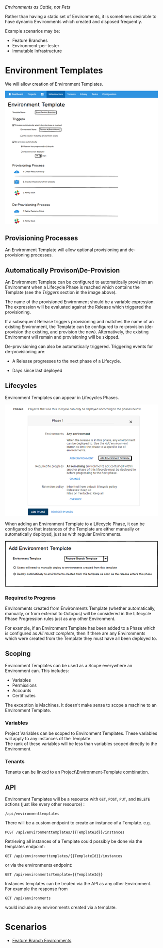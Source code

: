 
_Environments as Cattle, not Pets_

Rather than having a static set of Environments, it is sometimes desirable to have dynamic Environments which created and disposed frequently.  

Example scenarios may be:

- Feature Branches
- Environment-per-tester
- Immutable Infrastructure

# Environment Templates

We will allow creation of Environment Templates.

![Configure Environment Template](ui-mocks/EnvironmentTemplate-Configure.png "width=500")

## Provisioning Processes 

An Environment Template will allow optional provisioning and de-provisioning processes.

## Automatically Provison\De-Provision

An Environment Template can be configured to automatically provision an Environment when a Lifecycle Phase is reached which contains the Template (see the _Triggers_ section in the image above).

The name of the provisioned Environment should be a variable expression.  The expression will be evaluated against the Release which triggered the provisioning. 

If a subsequent Release triggers provisioning and matches the name of an existing Environment, the Template can be configured to re-provision (de-provision the existing, and provision the new). Alternatively, the existing Environment will remain and provisioning will be skipped.

De-provisioning can also be automatically triggered.  Triggering events for de-provisioning are:

- A Release progresses to the next phase of a Lifecycle.   

- Days since last deployed 

## Lifecycles 

Environment Templates can appear in Lifecycles Phases.  

![Add Environment Template to Lifecycle Phase](ui-mocks/LifecyclePhase-AddEnvironmentTemplate.png "width=500")

When adding an Environment Template to a Lifecycle Phase, it can be configured so that instances of the Template are either manually or automatically deployed, just as with regular Environments. 

![Configure Environment Template Lifecycle Phase](ui-mocks/LifecyclePhase-ConfigureEnvironmentTemplateDialog.png "width=500")

### Required to Progress

Environments created from Environments Template (whether automatically, manually, or from external to Octopus) will be considered in the Lifecycle Phase Progression rules just as any other Environment. 

For example, if an Environment Template has been added to a Phase which is configured as _All must complete_, then if there are any Environments which were created from the Template they must have all been deployed to. 

## Scoping

Environment Templates can be used as a Scope everywhere an Environment can. This includes:

- Variables
- Permissions
- Accounts
- Certificates

The exception is Machines. It doesn't make sense to scope a machine to an Environment Template.

### Variables

Project Variables can be scoped to Environment Templates. These variables will apply to any instances of the Template.   
The rank of these variables will be less than variables scoped directly to the Environment. 

### Tenants

Tenants can be linked to an Project\Environment-Template combination.

## API

Environment Templates will be a resource with `GET`, `POST`, `PUT`, and `DELETE` actions (just like every other resource) :

```
/api/environmenttemplates
```

There will be a custom endpoint to create an instance of a Template.  e.g.

```
POST /api/environmenttemplates/{{TemplateId}}/instances
```

Retrieving all instances of a Template could possibly be done via the templates endpoint:

```
GET /api/environmenttemplates/{{TemplateId}}/instances
```

or via the environments endpoint:

```
GET /api/environments?template={{TemplateId}}
```

Instances templates can be treated via the API as any other Environment.  For example the response from 

```
GET /api/environments
```

would include any environments created via a template. 


# Scenarios

- [Feature Branch Environments](scenario-feature-branch.md)